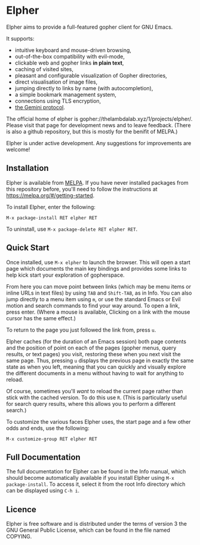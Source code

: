 Elpher
======

Elpher aims to provide a full-featured gopher client for GNU Emacs.

It supports:
- intuitive keyboard and mouse-driven browsing,
- out-of-the-box compatibility with evil-mode,
- clickable web and gopher links **in plain text**,
- caching of visited sites,
- pleasant and configurable visualization of Gopher directories,
- direct visualisation of image files,
- jumping directly to links by name (with autocompletion),
- a simple bookmark management system,
- connections using TLS encryption,
- [the Gemini protocol](gopher://zaibatsu.circumlunar.space/1/~solderpunk/gemini).

The official home of elpher is gopher://thelambdalab.xyz/1/projects/elpher/.
Please visit that page for development news and to leave feedback.
(There is also a github repository, but this is mostly for the benifit of MELPA.)

Elpher is under active development.
Any suggestions for improvements are welcome!

Installation
------------

Elpher is available from [MELPA](https://melpa.org).  If you have
never installed packages from this repository before, you'll need
to follow the instructions at https://melpa.org/#/getting-started.

To install Elpher, enter the following:

    M-x package-install RET elpher RET

To uninstall, use `M-x package-delete RET elpher RET`.

Quick Start
-----------

Once installed, use `M-x elpher` to launch the browser.  This will
open a start page which documents the main key bindings and provides
some links to help kick start your exploration of gopherspace.

From here you can move point between links (which may be menu items or
inline URLs in text files) by using `TAB` and `Shift-TAB`,
as in Info.  You can also jump directly to a menu item using `m`, or
use the standard Emacs or Evil motion and search commands to find your
way around.  To open a link, press enter.  (Where a mouse is
available, Clicking on a link with the mouse cursor has the same
effect.)

To return to the page you just followed the link from, press `u`.

Elpher caches (for the duration of an Emacs session) both page contents
and the position of point on each of the pages (gopher menus, query
results, or text pages) you visit, restoring these when you next visit
the same page.  Thus, pressing `u` displays the previous page in
exactly the same state as when you left, meaning that you can quickly
and visually explore the different documents in a menu without having to
wait for anything to reload.

Of course, sometimes you'll _want_ to reload the current page
rather than stick with the cached version.  To do this use `R`.
(This is particularly useful for search query results, where this
allows you to perform a different search.)

To customize the various faces Elpher uses, the start page
and a few other odds and ends, use the following:

    M-x customize-group RET elpher RET

Full Documentation
------------------

The full documentation for Elpher can be found in the Info manual,
which should become automatically available if you install Elpher
using `M-x package-install`.  To access it, select it from the root
Info directory which can be displayed using `C-h i`.

Licence
-------

Elpher is free software and is distributed under the terms of version
3 the GNU General Public License, which can be found in the file named
COPYING.

